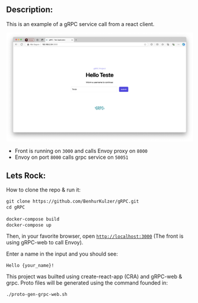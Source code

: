 ## Description:

This is an example of a gRPC service call from a react client.

![screenshot](https://raw.githubusercontent.com/BenhurKulzer/gRPC/refs/heads/main/client/src/assets/screenshot.png)

- Front is running on `3000` and calls Envoy proxy on `8000`
- Envoy on port `8000` calls grpc service on `50051`

## Lets Rock:

How to clone the repo & run it:

```
git clone https://github.com/BenhurKulzer/gRPC.git
cd gRPC

docker-compose build
docker-compose up
```

Then, in your favorite browser, open [`http://localhost:3000`](http://localhost:3000) (The front is using gRPC-web to call Envoy).

Enter a name in the input and you should see:

```
Hello {your_name}!
```

This project was builted using create-react-app (CRA) and gRPC-web & grpc. Proto files will be generated using the command founded in:

```
./proto-gen-grpc-web.sh
```